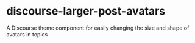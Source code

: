 # discourse-larger-post-avatars
A Discourse theme component for easily changing the size and shape of avatars in topics
